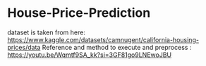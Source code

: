 # House-Price-Prediction

dataset is taken from here: https://www.kaggle.com/datasets/camnugent/california-housing-prices/data
Reference and method to execute and preprocess : https://youtu.be/Wqmtf9SA_kk?si=3GF81go9LNEwoJBU
